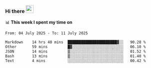 ### Hi there <a href="https://www.gautamkrishnar.com/"><img src="https://media.giphy.com/media/hvRJCLFzcasrR4ia7z/giphy.gif" width="25px"></a>

📊 **This week I spent my time on**

<!--START_SECTION:waka-->

```txt
From: 04 July 2025 - To: 11 July 2025

Markdown    14 hrs 40 mins  ██████████████████████▓░░   90.28 %
Other       59 mins         █▓░░░░░░░░░░░░░░░░░░░░░░░   06.10 %
JSON        14 mins         ▒░░░░░░░░░░░░░░░░░░░░░░░░   01.52 %
Bash        13 mins         ▒░░░░░░░░░░░░░░░░░░░░░░░░   01.40 %
Text        4 mins          ░░░░░░░░░░░░░░░░░░░░░░░░░   00.42 %
```

<!--END_SECTION:waka-->

